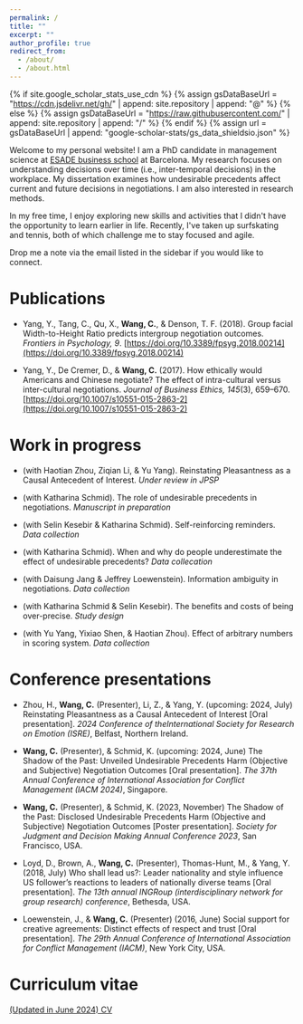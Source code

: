 ```yaml
---
permalink: /
title: ""
excerpt: ""
author_profile: true
redirect_from: 
  - /about/
  - /about.html
---
```


{% if site.google_scholar_stats_use_cdn %}
{% assign gsDataBaseUrl = "https://cdn.jsdelivr.net/gh/" | append: site.repository | append: "@" %}
{% else %}
{% assign gsDataBaseUrl = "https://raw.githubusercontent.com/" | append: site.repository | append: "/" %}
{% endif %}
{% assign url = gsDataBaseUrl | append: "google-scholar-stats/gs_data_shieldsio.json" %}

<span class='anchor' id='about-me'></span>

Welcome to my personal website! I am a PhD candidate in management science at [ESADE business school](https://www.esade.edu/en) at Barcelona. My research focuses on understanding decisions over time (i.e., inter-temporal decisions) in the workplace. My dissertation examines how undesirable precedents affect current and future decisions in negotiations. I am also interested in research methods. 

In my free time, I enjoy exploring new skills and activities that I didn't have the opportunity to learn earlier in life. Recently, I've taken up surfskating and tennis, both of which challenge me to stay focused and agile.

Drop me a note via the email listed in the sidebar if you would like to connect. 

<span class='anchor' id='publications'></span>
# Publications

- Yang, Y., Tang, C., Qu, X., **Wang, C.**, & Denson, T. F. (2018). Group facial Width-to-Height Ratio predicts intergroup negotiation outcomes. *Frontiers in Psychology, 9*. [https://doi.org/10.3389/fpsyg.2018.00214](https://doi.org/10.3389/fpsyg.2018.00214)

- Yang, Y., De Cremer, D., & **Wang, C.** (2017). How ethically would Americans and Chinese negotiate? The effect of intra-cultural versus inter-cultural negotiations. *Journal of Business Ethics, 145*(3), 659–670. [https://doi.org/10.1007/s10551-015-2863-2](https://doi.org/10.1007/s10551-015-2863-2)

<span class='anchor' id='work-in-progress'></span>
# Work in progress

- (with Haotian Zhou, Ziqian Li, & Yu Yang). Reinstating Pleasantness as a Causal Antecedent of Interest. *Under review in JPSP*

- (with Katharina Schmid). The role of undesirable precedents in negotiations. *Manuscript in preparation*

- (with Selin Kesebir & Katharina Schmid). Self-reinforcing reminders. *Data collection*

- (with Katharina Schmid). When and why do people underestimate the effect of undesirable precedents? *Data collecation*

- (with Daisung Jang & Jeffrey Loewenstein). Information ambiguity in negotiations. *Data collection*
  
- (with Katharina Schmid & Selin Kesebir). The benefits and costs of being over-precise. *Study design*

- (with Yu Yang, Yixiao Shen, & Haotian Zhou). Effect of arbitrary numbers in scoring system. *Data collection*

<span class='anchor' id='presentations'></span>
# Conference presentations

- Zhou, H., **Wang, C.** (Presenter), Li, Z., & Yang, Y. (upcoming: 2024, July) Reinstating Pleasantness as a Causal Antecedent of Interest [Oral presentation]. *2024 Conference of theInternational Society for Research on Emotion (ISRE)*, Belfast, Northern Ireland.

- **Wang, C.** (Presenter), & Schmid, K. (upcoming: 2024, June) The Shadow of the Past: Unveiled Undesirable Precedents Harm (Objective and Subjective) Negotiation Outcomes [Oral presentation]. *The 37th Annual Conference of International Association for Conflict Management (IACM 2024)*, Singapore.

- **Wang, C.** (Presenter), & Schmid, K. (2023, November) The Shadow of the Past: Disclosed Undesirable Precedents Harm (Objective and Subjective) Negotiation Outcomes [Poster presentation]. *Society for Judgment and Decision Making Annual Conference 2023*, San Francisco, USA.

- Loyd, D., Brown, A., **Wang, C.** (Presenter), Thomas-Hunt, M., & Yang, Y. (2018, July) Who shall lead us?: Leader nationality and style influence US follower’s reactions to leaders of nationally diverse teams [Oral presentation]. *The 13th annual INGRoup (interdisciplinary network for group research) conference*, Bethesda, USA.

- Loewenstein, J., & **Wang, C.** (Presenter) (2016, June) Social support for creative agreements: Distinct effects of respect and trust [Oral presentation]. *The 29th Annual Conference of International Association for Conflict Management (IACM)*, New York City, USA.

<span class='anchor' id='cv'></span>
# Curriculum vitae

<a href="https://chaodwang.github.io/_pages/cv.pdf" class="image fit" target="_blank">(Updated in June 2024) CV</a>









